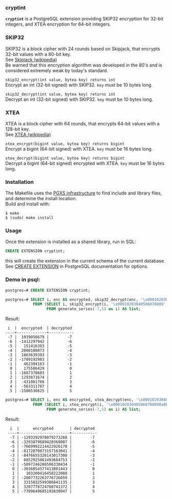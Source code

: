 ### cryptint


**`cryptint`** is a PostgreSQL extension providing SKIP32 encryption for 32-bit integers, and XTEA encryption for 64-bit integers.

### SKIP32
SKIP32 is a block cipher with 24 rounds based on Skipjack, that encrypts 32-bit values with a 80-bit key.  
See [Skipjack (wikipedia)](https://en.wikipedia.org/wiki/Skipjack_(cipher))  
Be warned that this encryption algorithm was developed in the 80's and is considered extremely weak by today's standard.

`skip32_encrypt(int value, bytea key) returns int`  
Encrypt an int (32-bit signed) with SKIP32. `key` must be 10 bytes long.

`skip32_decrypt(int value, bytea key) returns int`  
Decrypt an int (32-bit signed) with SKIP32. `key` must be 10 bytes long.


### XTEA

XTEA is a block cipher with 64 rounds, that encrypts 64-bit values with a 128-bit key.  
See [XTEA (wikipedia)](https://en.wikipedia.org/wiki/XTEA)

`xtea_encrypt(bigint value, bytea key) returns bigint`  
Encrypt a bigint (64-bit signed) with XTEA. `key` must be 16 bytes long.

`xtea_decrypt(bigint value, bytea key) returns bigint`  
Decrypt a bigint (64-bit signed) encrypted with XTEA. `key` must be 16 bytes long.


### Installation
The Makefile uses the [PGXS infrastructure](https://www.postgresql.org/docs/current/static/extend-pgxs.html) to find include and library files, and determine the install location.  
Build and install with:
```shell
$ make
$ (sudo) make install
```

### Usage
Once the extension is installed as a shared library, run in SQL:
```sql
CREATE EXTENSION cryptint;
```
this will create the extension in the current schema of the current database.
See [CREATE EXTENSION](https://www.postgresql.org/docs/current/static/sql-createextension.html) in PostgreSQL documentation for options.

### Demo in psql:
```sql
postgres=# CREATE EXTENSION cryptint;

postgres=# SELECT i, enc AS encrypted, skip32_decrypt(enc, '\x00010203040506070809'::bytea) AS decrypted
            FROM (SELECT i, skip32_encrypt(i, '\x00010203040506070809'::bytea) AS enc
                  FROM generate_series(-7,5) as i) AS list;
```
Result:

	 i  |  encrypted  | decrypted
	----+-------------+-----------
	 -7 |  1919056679 |        -7
	 -6 | -1412297942 |        -6
	 -5 |   151416393 |        -5
	 -4 |  2080108073 |        -4
	 -3 |  1863639393 |        -3
	 -2 | -1709192983 |        -2
	 -1 |   462394163 |        -1
	  0 |   175586429 |         0
	  1 | -1687378603 |         1
	  2 |  1293871674 |         2
	  3 |  -431061768 |         3
	  4 |  -563311787 |         4
	  5 | -1586536625 |         5



```sql
postgres=# SELECT i, enc AS encrypted, xtea_decrypt(enc, '\x000102030405060708090a0b0c0d0e0f'::bytea) AS decrypted
            FROM (SELECT i, xtea_encrypt(i, '\x000102030405060708090a0b0c0d0e0f'::bytea) AS enc
                  FROM generate_series(-7,5) as i) AS list;
```

Result:

	  i  |      encrypted       | decrypted 
	 ----+----------------------+-----------
	  -7 | -1293292978079273268 |        -7
	  -6 | -3293879689420368007 |        -6
	  -5 | -7669992214422926170 |        -5
	  -4 | -8172870873157163041 |        -4
	  -3 | -8476655326143017308 |        -3
	  -2 |  6852925861493684753 |        -2
	  -1 | -5097246286506330434 |        -1
	   0 | -3036054577413801443 |         0
	   1 |   103200416458222088 |         1
	   2 | -2807732263776726059 |         2
	   3 |  3315832599386841135 |         3
	   4 |  3207778724708741372 |         4
	   5 | -7709649685193830947 |         5
